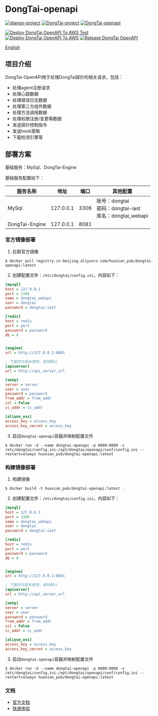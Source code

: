 # DongTai-openapi

[![django-project](https://img.shields.io/badge/django%20versions-3.0.3-blue)](https://www.djangoproject.com/)
[![DongTai-project](https://img.shields.io/badge/DongTai%20versions-beta-green)](https://https://github.com/HXSecurity/DongTai)
[![DongTai-openapi](https://img.shields.io/github/v/release/HXSecurity/Dongtai-openapi?label=Dongtai-openapi)](https://github.com/HXSecurity/DongTai-openapi/releases)

[![Deploy DongTai OpenAPI To AWS Test](https://github.com/HXSecurity/DongTai-openapi/actions/workflows/deploy_openapi_to_aws_test.yml/badge.svg)](https://github.com/HXSecurity/DongTai-openapi/actions/workflows/deploy_openapi_to_aws_test.yml)
[![Deploy DongTai OpenAPI To AWS](https://github.com/HXSecurity/DongTai-openapi/actions/workflows/deploy_openapi_to_aws.yml/badge.svg)](https://github.com/HXSecurity/DongTai-openapi/actions/workflows/deploy_openapi_to_aws.yml)
[![Release DongTai OpenAPI](https://github.com/HXSecurity/DongTai-openapi/actions/workflows/release_openapi.yml/badge.svg)](https://github.com/HXSecurity/DongTai-openapi/actions/workflows/release_openapi.yml)

[English](README.MD)

## 项目介绍
DongTai-OpenAPI用于处理DongTai探针的相关请求，包括：
- 处理agent注册请求
- 处理心跳数据
- 处理错误日志数据
- 处理第三方组件数据
- 处理方法调用数据
- 处理权限注册/变更等数据
- 发送探针控制指令
- 发送hook策略
- 下载检测引擎等

## 部署方案
基础服务：MySql、DongTai-Engine

基础服务配置如下：

| 服务名称 | 地址 | 端口 | 其他配置 |
| --- | --- | --- | --- |
| MySql | 127.0.0.1 | 3306 | 账号：dongtai<br>密码：dongtai-iast<br>库名：dongtai_webapi |
| DongTai-Engine | 127.0.0.1 | 8081 |  |

### 官方镜像部署

1. 拉取官方镜像
```shell script
$ docker pull registry.cn-beijing.aliyuncs.com/huoxian_pub/dongtai-openapi:latest
```

2. 创建配置文件：`/etc/dongtai/config.ini`，内容如下：
```ini
[mysql]
host = 127.0.0.1
port = 3306
name = dongtai_webapi
user = dongtai
password = dongtai-iast

[redis]
host = redis
port = port
password = password
db = 0


[engine]
url = http://127.0.0.1:8081

; 下面的内容未使用，保持默认
[apiserver]
url = http://api_server_url

[smtp]
server = server
user = user
password = password
from_addr = from_addr
ssl = False
cc_addr = cc_addr

[aliyun_oss]
access_key = access_key
access_key_secret = access_key
```

3. 启动`dongtai-openapi`容器并映射配置文件
```shell script
$ docker run -d --name dongtai-openapi -p 8000:8000 -v /etc/dongtai/config.ini:/opt/dongtai/openapi/conf/config.ini --restart=always huoxian_pub/dongtai-openapi:latest
```

### 构建镜像部署

1. 构建镜像
```shell script
$ docker build -t huoxian_pub/dongtai-openapi:latest .
```

2. 创建配置文件：`/etc/dongtai/config.ini`，内容如下：
```ini
[mysql]
host = 127.0.0.1
port = 3306
name = dongtai_webapi
user = dongtai
password = dongtai-iast

[redis]
host = redis
port = port
password = password
db = 0


[engine]
url = http://127.0.0.1:8081

; 下面的内容未使用，保持默认
[apiserver]
url = http://api_server_url

[smtp]
server = server
user = user
password = password
from_addr = from_addr
ssl = False
cc_addr = cc_addr

[aliyun_oss]
access_key = access_key
access_key_secret = access_key
```

3. 启动`dongtai-openapi`容器并映射配置文件
```shell script
$ docker run -d --name dongtai-openapi -p 8000:8000 -v /etc/dongtai/config.ini:/opt/dongtai/openapi/conf/config.ini --restart=always huoxian_pub/dongtai-openapi:latest
```


### 文档
- [官方文档](https://huoxianclub.github.io/LingZhi/#/)
- [快速体验](https://iast.io)
